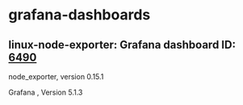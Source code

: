 # grafana-dashboards
## linux-node-exporter: Grafana dashboard ID: [6490](https://grafana.com/dashboards/6490)

node_exporter, version 0.15.1

Grafana , Version 5.1.3